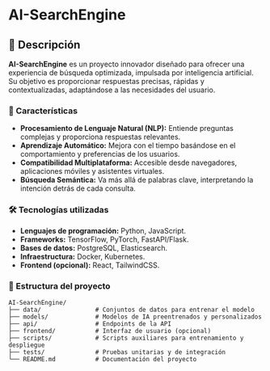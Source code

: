 # AI-SearchEngine

## 🌟 Descripción
**AI-SearchEngine** es un proyecto innovador diseñado para ofrecer una experiencia de búsqueda optimizada, impulsada por inteligencia artificial. Su objetivo es proporcionar respuestas precisas, rápidas y contextualizadas, adaptándose a las necesidades del usuario.

### 🚀 Características
- **Procesamiento de Lenguaje Natural (NLP):** Entiende preguntas complejas y proporciona respuestas relevantes.
- **Aprendizaje Automático:** Mejora con el tiempo basándose en el comportamiento y preferencias de los usuarios.
- **Compatibilidad Multiplataforma:** Accesible desde navegadores, aplicaciones móviles y asistentes virtuales.
- **Búsqueda Semántica:** Va más allá de palabras clave, interpretando la intención detrás de cada consulta.

### 🛠️ Tecnologías utilizadas
- **Lenguajes de programación:** Python, JavaScript.
- **Frameworks:** TensorFlow, PyTorch, FastAPI/Flask.
- **Bases de datos:** PostgreSQL, Elasticsearch.
- **Infraestructura:** Docker, Kubernetes.
- **Frontend (opcional):** React, TailwindCSS.

### 📁 Estructura del proyecto
```plaintext
AI-SearchEngine/
├── data/               # Conjuntos de datos para entrenar el modelo
├── models/             # Modelos de IA preentrenados y personalizados
├── api/                # Endpoints de la API
├── frontend/           # Interfaz de usuario (opcional)
├── scripts/            # Scripts auxiliares para entrenamiento y despliegue
├── tests/              # Pruebas unitarias y de integración
└── README.md           # Documentación del proyecto